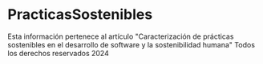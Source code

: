 # PracticasSostenibles
Esta información pertenece al artículo "Caracterización de prácticas sostenibles en el desarrollo de software y la sostenibilidad humana"
Todos los derechos reservados 2024
